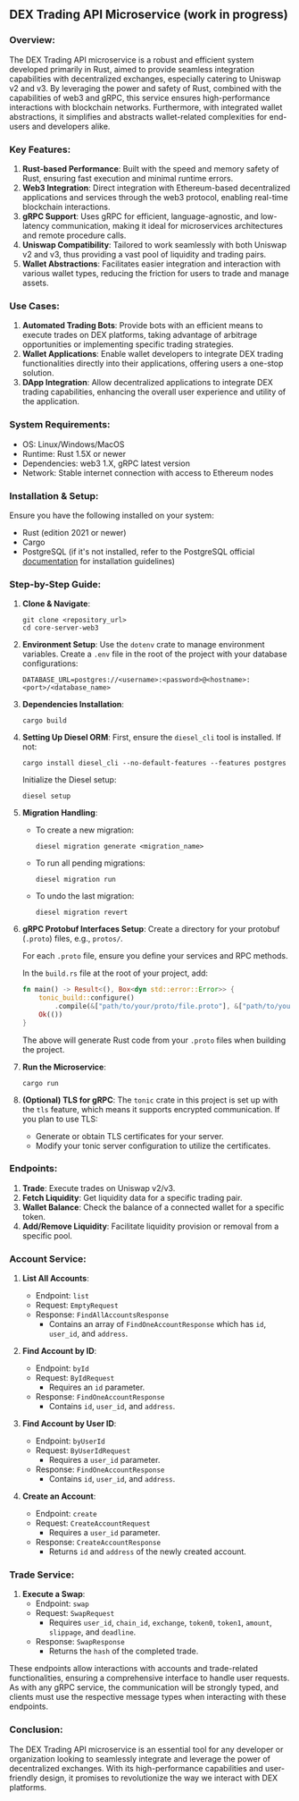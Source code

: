 ## DEX Trading API Microservice (work in progress)

### Overview:
The DEX Trading API microservice is a robust and efficient system developed primarily in Rust, aimed to provide seamless integration capabilities with decentralized exchanges, especially catering to Uniswap v2 and v3. By leveraging the power and safety of Rust, combined with the capabilities of web3 and gRPC, this service ensures high-performance interactions with blockchain networks. Furthermore, with integrated wallet abstractions, it simplifies and abstracts wallet-related complexities for end-users and developers alike.

### Key Features:

1. **Rust-based Performance**: Built with the speed and memory safety of Rust, ensuring fast execution and minimal runtime errors.
2. **Web3 Integration**: Direct integration with Ethereum-based decentralized applications and services through the web3 protocol, enabling real-time blockchain interactions.
3. **gRPC Support**: Uses gRPC for efficient, language-agnostic, and low-latency communication, making it ideal for microservices architectures and remote procedure calls.
4. **Uniswap Compatibility**: Tailored to work seamlessly with both Uniswap v2 and v3, thus providing a vast pool of liquidity and trading pairs.
5. **Wallet Abstractions**: Facilitates easier integration and interaction with various wallet types, reducing the friction for users to trade and manage assets.

### Use Cases:

1. **Automated Trading Bots**: Provide bots with an efficient means to execute trades on DEX platforms, taking advantage of arbitrage opportunities or implementing specific trading strategies.
2. **Wallet Applications**: Enable wallet developers to integrate DEX trading functionalities directly into their applications, offering users a one-stop solution.
3. **DApp Integration**: Allow decentralized applications to integrate DEX trading capabilities, enhancing the overall user experience and utility of the application.

### System Requirements:

- OS: Linux/Windows/MacOS
- Runtime: Rust 1.5X or newer
- Dependencies: web3 1.X, gRPC latest version
- Network: Stable internet connection with access to Ethereum nodes

### Installation & Setup:

Ensure you have the following installed on your system:
- Rust (edition 2021 or newer)
- Cargo
- PostgreSQL (if it's not installed, refer to the PostgreSQL official [documentation](https://www.postgresql.org/download/) for installation guidelines)

### Step-by-Step Guide:

1. **Clone & Navigate**:
   ```
   git clone <repository_url>
   cd core-server-web3
   ```

2. **Environment Setup**:
   Use the `dotenv` crate to manage environment variables. Create a `.env` file in the root of the project with your database configurations:
   ```
   DATABASE_URL=postgres://<username>:<password>@<hostname>:<port>/<database_name>
   ```

3. **Dependencies Installation**:
   ```
   cargo build
   ```

4. **Setting Up Diesel ORM**:
   First, ensure the `diesel_cli` tool is installed. If not:
   ```
   cargo install diesel_cli --no-default-features --features postgres
   ```
   Initialize the Diesel setup:
   ```
   diesel setup
   ```

5. **Migration Handling**:
   - To create a new migration:
     ```
     diesel migration generate <migration_name>
     ```
   - To run all pending migrations:
     ```
     diesel migration run
     ```
   - To undo the last migration:
     ```
     diesel migration revert
     ```

6. **gRPC Protobuf Interfaces Setup**:
   Create a directory for your protobuf (`.proto`) files, e.g., `protos/`.
   
   For each `.proto` file, ensure you define your services and RPC methods.

   In the `build.rs` file at the root of your project, add:
   ```rust
   fn main() -> Result<(), Box<dyn std::error::Error>> {
       tonic_build::configure()
           .compile(&["path/to/your/proto/file.proto"], &["path/to/your/proto/directory/"])?;
       Ok(())
   }
   ```
   The above will generate Rust code from your `.proto` files when building the project.

7. **Run the Microservice**:
   ```
   cargo run
   ```

8. **(Optional) TLS for gRPC**:
   The `tonic` crate in this project is set up with the `tls` feature, which means it supports encrypted communication. If you plan to use TLS:
   - Generate or obtain TLS certificates for your server.
   - Modify your tonic server configuration to utilize the certificates.

### Endpoints:

1. **Trade**: Execute trades on Uniswap v2/v3.
2. **Fetch Liquidity**: Get liquidity data for a specific trading pair.
3. **Wallet Balance**: Check the balance of a connected wallet for a specific token.
4. **Add/Remove Liquidity**: Facilitate liquidity provision or removal from a specific pool.

### Account Service:

1. **List All Accounts**: 
   - Endpoint: `list`
   - Request: `EmptyRequest`
   - Response: `FindAllAccountsResponse`
     - Contains an array of `FindOneAccountResponse` which has `id`, `user_id`, and `address`.

2. **Find Account by ID**:
   - Endpoint: `byId`
   - Request: `ByIdRequest`
     - Requires an `id` parameter.
   - Response: `FindOneAccountResponse`
     - Contains `id`, `user_id`, and `address`.

3. **Find Account by User ID**:
   - Endpoint: `byUserId`
   - Request: `ByUserIdRequest`
     - Requires a `user_id` parameter.
   - Response: `FindOneAccountResponse`
     - Contains `id`, `user_id`, and `address`.

4. **Create an Account**:
   - Endpoint: `create`
   - Request: `CreateAccountRequest`
     - Requires a `user_id` parameter.
   - Response: `CreateAccountResponse`
     - Returns `id` and `address` of the newly created account.

### Trade Service:

1. **Execute a Swap**:
   - Endpoint: `swap`
   - Request: `SwapRequest`
     - Requires `user_id`, `chain_id`, `exchange`, `token0`, `token1`, `amount`, `slippage`, and `deadline`.
   - Response: `SwapResponse`
     - Returns the `hash` of the completed trade.

These endpoints allow interactions with accounts and trade-related functionalities, ensuring a comprehensive interface to handle user requests. As with any gRPC service, the communication will be strongly typed, and clients must use the respective message types when interacting with these endpoints.

### Conclusion:
The DEX Trading API microservice is an essential tool for any developer or organization looking to seamlessly integrate and leverage the power of decentralized exchanges. With its high-performance capabilities and user-friendly design, it promises to revolutionize the way we interact with DEX platforms.





